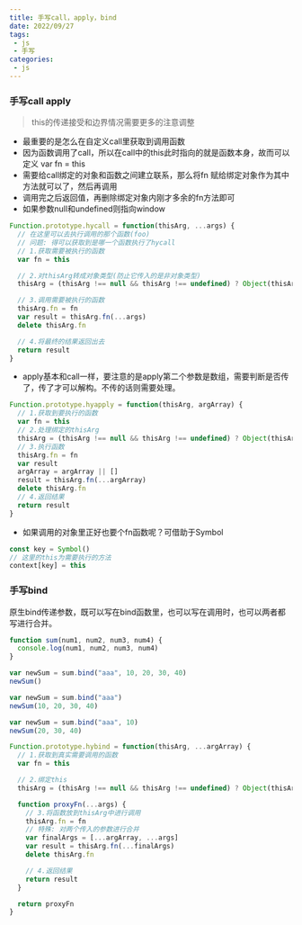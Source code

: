 ```yaml
---
title: 手写call，apply，bind
date: 2022/09/27
tags:
 - js
 - 手写
categories:
 - js
--- 
```


### 手写call apply

> this的传递接受和边界情况需要更多的注意调整

+ 最重要的是怎么在自定义call里获取到调用函数
+ 因为函数调用了call，所以在call中的this此时指向的就是函数本身，故而可以定义 var fn = this
+ 需要给call绑定的对象和函数之间建立联系，那么将fn 赋给绑定对象作为其中方法就可以了，然后再调用
+ 调用完之后返回值，再删除绑定对象内刚才多余的fn方法即可
+ 如果参数null和undefined则指向window
```js
Function.prototype.hycall = function(thisArg, ...args) {
  // 在这里可以去执行调用的那个函数(foo)
  // 问题: 得可以获取到是哪一个函数执行了hycall
  // 1.获取需要被执行的函数
  var fn = this

  // 2.对thisArg转成对象类型(防止它传入的是非对象类型)
  thisArg = (thisArg !== null && thisArg !== undefined) ? Object(thisArg): window

  // 3.调用需要被执行的函数
  thisArg.fn = fn
  var result = thisArg.fn(...args)
  delete thisArg.fn

  // 4.将最终的结果返回出去
  return result
}
```

+ apply基本和call一样，要注意的是apply第二个参数是数组，需要判断是否传了，传了才可以解构。不传的话则需要处理。
```js
Function.prototype.hyapply = function(thisArg, argArray) {
  // 1.获取到要执行的函数
  var fn = this
  // 2.处理绑定的thisArg
  thisArg = (thisArg !== null && thisArg !== undefined) ? Object(thisArg): window
  // 3.执行函数
  thisArg.fn = fn
  var result
  argArray = argArray || []
  result = thisArg.fn(...argArray)
  delete thisArg.fn
  // 4.返回结果
  return result
}
```

+ 如果调用的对象里正好也要个fn函数呢？可借助于Symbol
```js
const key = Symbol()
// 这里的this为需要执行的方法
context[key] = this
```

### 手写bind
原生bind传递参数，既可以写在bind函数里，也可以写在调用时，也可以两者都写进行合并。
```js
function sum(num1, num2, num3, num4) {
  console.log(num1, num2, num3, num4)
}

var newSum = sum.bind("aaa", 10, 20, 30, 40)
newSum()

var newSum = sum.bind("aaa")
newSum(10, 20, 30, 40)

var newSum = sum.bind("aaa", 10)
newSum(20, 30, 40)
```

```js
Function.prototype.hybind = function(thisArg, ...argArray) {
  // 1.获取到真实需要调用的函数
  var fn = this

  // 2.绑定this
  thisArg = (thisArg !== null && thisArg !== undefined) ? Object(thisArg): window

  function proxyFn(...args) {
    // 3.将函数放到thisArg中进行调用
    thisArg.fn = fn
    // 特殊: 对两个传入的参数进行合并
    var finalArgs = [...argArray, ...args]
    var result = thisArg.fn(...finalArgs)
    delete thisArg.fn

    // 4.返回结果
    return result
  }

  return proxyFn
}
```